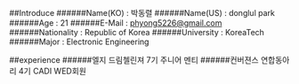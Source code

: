 ##Introduce
######Name(KO) : 박동렬
######Name(US) : donglul park
######Age : 21
######E-Mail : phyong5226@gmail.com
######Nationality : Republic of Korea
######University : KoreaTech
######Major : Electronic Engineering

##experience
######엘지 드림첼린져 7기 주니어 멘티
######컨버젼스 연합동아리 4기 CADI WED회원
